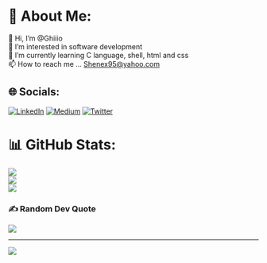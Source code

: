 
# 💫 About Me:
👋 Hi, I’m @Ghiiio<br>👀 I’m interested in software development<br>🌱 I’m currently learning C language, shell,  html and css<br>📫 How to reach me … Shenex95@yahoo.com


## 🌐 Socials:
[![LinkedIn](https://img.shields.io/badge/LinkedIn-%230077B5.svg?logo=linkedin&logoColor=white)](https://linkedin.com/in/https://www.linkedin.com/in/oluwaseun-adebayo-7398b9114) [![Medium](https://img.shields.io/badge/Medium-12100E?logo=medium&logoColor=white)](https://medium.com/@seunshenex95) [![Twitter](https://img.shields.io/badge/Twitter-%231DA1F2.svg?logo=Twitter&logoColor=white)](https://twitter.com/G_hiiio) 
# 📊 GitHub Stats:
![](https://github-readme-stats.vercel.app/api?username=Ghiiio&theme=dark&hide_border=false&include_all_commits=false&count_private=false)<br/>
![](https://github-readme-streak-stats.herokuapp.com/?user=Ghiiio&theme=dark&hide_border=false)<br/>
![](https://github-readme-stats.vercel.app/api/top-langs/?username=Ghiiio&theme=dark&hide_border=false&include_all_commits=false&count_private=false&layout=compact)

### ✍️ Random Dev Quote
![](https://quotes-github-readme.vercel.app/api?type=vetical&theme=radical)

---
[![](https://visitcount.itsvg.in/api?id=Ghiiio&icon=0&color=0)](https://visitcount.itsvg.in)
